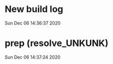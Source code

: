 
# New build log 
 Sun Dec 06 14:36:37 2020 


# prep (resolve_UNKUNK) 
 Sun Dec 06 14:37:24 2020 

